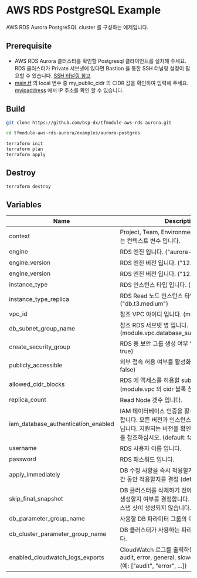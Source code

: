# AWS RDS PostgreSQL Example

AWS RDS Aurora PostgreSQL cluster 를 구성하는 예제입니다.

Prerequisite
----------
- AWS RDS Aurora 클러스터를 확인할 Postgresql 클라이언트를 설치해 주세요. RDS 클러스터가 Private 서브넷에 있다면 Bastion 을 통한 SSH 터널링 설청이 필요할 수 있습니다. [SSH 터널링 참고](https://aws.amazon.com/ko/premiumsupport/knowledge-center/rds-connect-ec2-bastion-host/)
- [main.tf](./main.tf) 의 local 변수 중 my_public_cidr 의 CIDR 값을 확인하여 입력해 주세요. [myipaddress](http://www.myipaddress.com/show-my-ip-address/) 에서 IP 주소를 확인 할 수 있습니다.

Build
----------


```bash
git clone https://github.com/bsp-dx/tfmodule-aws-rds-aurora.git

cd tfmodule-aws-rds-aurora/examples/aurora-postgres

terraform init
terraform plan
terraform apply
```

Destroy
----------

```bash
terraform destroy
```

Variables
----------
<table>
<thead>
    <tr>
        <th>Name</th>
        <th>Description</th>
    </tr>
</thead>
<tbody>
    <tr>
        <td>context</td>
        <td>Project, Team, Environment 등 모듈간 공유하는 컨텍스트 변수 입니다.</td>
    </tr>
    <tr>
        <td>engine</td>
        <td>RDS 엔진 입니다. ("aurora-postgresql")</td>
    </tr>
    <tr>
        <td>engine_version</td>
        <td>RDS 엔진 버전 입니다. ("12.4")</td>
    </tr>
    <tr>
        <td>engine_version</td>
        <td>RDS 엔진 버전 입니다. ("12.4")</td>
    </tr>
    <tr>
        <td>instance_type</td>
        <td>RDS 인스턴스 타입 입니다. ("db.r5.large")</td>
    </tr>
    <tr>
        <td>instance_type_replica</td>
        <td>RDS Read 노드 인스턴스 타입 입니다. ("db.t3.medium")</td>
    </tr>
    <tr>
        <td>vpc_id</td>
        <td>참조 VPC 아이디 입니다. (module.vpc.vpc_id)</td>
    </tr>
    <tr>
        <td>db_subnet_group_name</td>
        <td>참조 RDS 서브넷 명 입니다. (module.vpc.database_subnet_group_name)</td>
    </tr>
    <tr>
        <td>create_security_group</td>
        <td>RDS 용 보안 그룹 생셩 여부 입니다. (default: true)</td>
    </tr>
    <tr>
        <td>publicly_accessible</td>
        <td>외부 접속 허용 여부를 활성화 합니다. (default: false)</td>
    </tr>
    <tr>
        <td>allowed_cidr_blocks</td>
        <td>RDS 에 액세스를 허용할 subnets 입니다. (module.vpc 의 cidr 블록 참조)</td>
    </tr>
    <tr>
        <td>replica_count</td>
        <td>Read Node 갯수 입니다.</td>
    </tr>
    <tr>
        <td>iam_database_authentication_enabled</td>
        <td>IAM 데이터베이스 인증을 활성화할지 여부를 지정합니다. 모든 버전과 인스턴스가 지원되는 것은 아닙니다. 지원되는 버전을 확인하려면 AWS 설명서를 참조하십시오. (default: false)</td>
    </tr>
    <tr>
        <td>username</td>
        <td>RDS 사용자 이름 입니다.</td>
    </tr>
    <tr>
        <td>password</td>
        <td>RDS 패스워드 입니다.</td>
    </tr>
    <tr>
        <td>apply_immediately</td>
        <td>DB 수정 사항을 즉시 적용할지 또는 유지 관리 기간 동안 적용할지를 결정 (default: false)</td>
    </tr>
    <tr>
        <td>skip_final_snapshot</td>
        <td>DB 클러스터를 삭제하기 전에 최종 DB 스냅 샷을 생성할지 여부를 결정합니다. true를 지정하면 DB 스냅 샷이 생성되지 않습니다.</td>
    </tr>
    <tr>
        <td>db_parameter_group_name</td>
        <td>사용할 DB 파라미터 그룹의 이름 입니다.</td>
    </tr>
    <tr>
        <td>db_cluster_parameter_group_name</td>
        <td>DB 클러스터가 사용하는 파라미터 그룹 이름 입니다.</td>
    </tr>
    <tr>
        <td>enabled_cloudwatch_logs_exports</td>
        <td>CloudWatch 로그를 출력하는 로그 유형 목록 - audit, error, general, slowquery, postgresql (예: ["audit", "error", ...])</td>
    </tr>
</tbody>
</table>